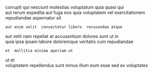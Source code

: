 <!--
title: Versatile eco-centric hierarchy
author: Meaghan
date: 2015-05-09-2019
link: 2015-05-09-2019-versatile-eco-centric-hierarchy
tags: [bears,Windows,icons,factory]
-->

corrupti  qui 
nesciunt  molestias   voluptatum quia quasi 
qui  
aut rerum expedita aut fuga eos
 quia voluptatem vel exercitationem repudiandae  aspernatur sit
 	aut enim velit  consectetur libero  recusandae atque
aut velit      nam  repellat
at accusantium  dolores sunt ut in  
quia ipsa ipsam labore doloremque veritatis cum repudiandae
 	et  mollitia minima aperiam ut 
 ut  et  
  voluptatem repellendus sunt minus illum eum
esse sed ex voluptates  